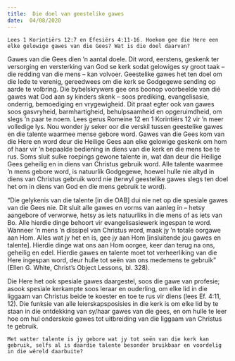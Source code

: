 ```yaml
---
title:  Die doel van geestelike gawes
date:  04/08/2020
---
```


`Lees 1 Korintiërs 12:7 en Efesiërs 4:11-16. Hoekom gee die Here een elke gelowige gawes van die Gees? Wat is die doel daarvan?`

Gawes van die Gees dien ’n aantal doele. Dit word, eerstens, geskenk ter versorging en versterking van God se kerk sodat gelowiges sy groot taak – die redding van die mens – kan volvoer. Geestelike gawes het ten doel om die lede te verenig, gereedwees om die kerk se Godgegewe sending op aarde te volbring. Die bybelskrywers gee ons boonop voorbeelde van dié gawes wat God aan sy kinders skenk – soos prediking, evangelisasie, onderrig, bemoediging en vrygewigheid. Dit praat egter ook van gawes soos gasvryheid, barmhartigheid, behulpsaamheid en opgeruimdheid, om slegs ’n paar te noem. Lees gerus Romeine 12 en 1 Korintiërs 12 vir ’n meer volledige lys. Nou wonder jy seker oor die verskil tussen geestelike gawes en die talente waarmee mense gebore word. Gawes van die Gees kom van die Here en word deur die Heilige Gees aan elke gelowige geskenk om hom of haar vir ’n bepaalde bediening in diens van die kerk en die mens toe te rus. Soms sluit sulke roepings gewone talente in, wat dan deur die Heilige Gees geheilig en in diens van Christus gebruik word. Alle talente waarmee ’n mens gebore word, is natuurlik Godgegewe, hoewel hulle nie altyd in diens van Christus gebruik word nie (terwyl geestelike gawes slegs ten doel het om in diens van God en die mens gebruik te word).

“Die gelykenis van die talente [in die OAB] dui nie net op die spesiale gawes van die Gees nie. Dit sluit alle gawes en vorms van aanleg in – hetsy aangebore of verworwe, hetsy as iets natuurliks in die mens of as iets van Bo. Alle hierdie dinge behoort vir evangelisasiewerk ingespan te word. Wanneer ’n mens ’n dissipel van Christus word, maak jy ’n totale oorgawe aan Hom. Alles wat jy het en is, gee jy aan Hom [insluitende jou gawes en talente]. Hierdie dinge wat ons aan Hom oorgee, keer dan terug na ons, geheilig en edel. Hierdie gawes en talente moet tot verheerliking van die Here ingespan word, deur hulle tot seën van ons medemens te gebruik” (Ellen G. White, Christ’s Object Lessons, bl. 328).

Die Here het ook spesiale gawes daargestel, soos die gawe van profesie; asook spesiale kerkampte soos leraar en ouderling, om elke lid in die liggaam van Christus beide te koester en toe te rus vir diens (lees Ef. 4:11, 12). Die funksie van alle leierskapsposisies in die kerk is om elke lid by te staan in die ontdekking van sy/haar gawes van die gees, en om hulle te leer hoe om hul onderskeie gawes tot uitbreiding van die liggaam van Christus te gebruik.

`Met watter talente is jy gebore wat jy tot seën van die kerk kan gebruik, selfs al is daardie talente besonder bruikbaar en voordelig in die wêreld daarbuite?`